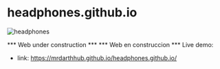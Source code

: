 # headphones.github.io
![headphones](https://user-images.githubusercontent.com/90490804/159212702-3dfebe28-dcb1-47db-a455-5b34f6b86dcc.PNG)

*** Web under construction ***
*** Web en construccion ***
Live demo:
- link: https://mrdarthhub.github.io/headphones.github.io/


